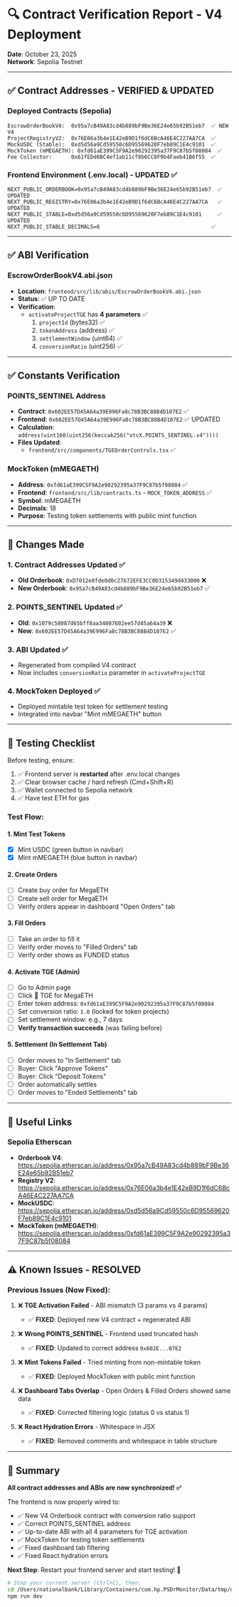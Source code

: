 # 🔍 Contract Verification Report - V4 Deployment

**Date**: October 23, 2025  
**Network**: Sepolia Testnet

---

## ✅ Contract Addresses - VERIFIED & UPDATED

### Deployed Contracts (Sepolia)
```
EscrowOrderBookV4:  0x95a7cB49A83cd4b889bF9Be36E24e65b92B51eb7  ✅ NEW V4
ProjectRegistryV2:  0x76E06a3b4e1E42eB9D1f6dC6BcA46E4C227AA7CA  ✅ 
MockUSDC (Stable):  0xd5d56a9Cd59550c6D95569620F7eb89C1E4c9101  ✅
MockToken (mMEGAETH): 0xfd61aE399C5F9A2e90292395a37F9C87b5f08084  ✅
Fee Collector:      0x61fEDd6BC4ef1ab11cf8b6CC8F9b4Faeb41B6f55  ✅
```

### Frontend Environment (.env.local) - UPDATED ✅
```env
NEXT_PUBLIC_ORDERBOOK=0x95a7cB49A83cd4b889bF9Be36E24e65b92B51eb7  ✅ UPDATED
NEXT_PUBLIC_REGISTRY=0x76E06a3b4e1E42eB9D1f6dC6BcA46E4C227AA7CA   ✅ UPDATED
NEXT_PUBLIC_STABLE=0xd5d56a9Cd59550c6D95569620F7eb89C1E4c9101     ✅ UPDATED
NEXT_PUBLIC_STABLE_DECIMALS=6                                   ✅
```

---

## ✅ ABI Verification

### EscrowOrderBookV4.abi.json
- **Location**: `frontend/src/lib/abis/EscrowOrderBookV4.abi.json`
- **Status**: ✅ UP TO DATE
- **Verification**:
  - `activateProjectTGE` has **4 parameters** ✅
    1. `projectId` (bytes32) ✅
    2. `tokenAddress` (address) ✅
    3. `settlementWindow` (uint64) ✅
    4. `conversionRatio` (uint256) ✅

---

## ✅ Constants Verification

### POINTS_SENTINEL Address
- **Contract**: `0x602EE57D45A64a39E996Fa8c78B3BC88B4D107E2` ✅
- **Frontend**: `0x602EE57D45A64a39E996Fa8c78B3BC88B4D107E2` ✅ UPDATED
- **Calculation**: `address(uint160(uint256(keccak256("otcX.POINTS_SENTINEL.v4"))))`
- **Files Updated**:
  - `frontend/src/components/TGEOrderControls.tsx` ✅

### MockToken (mMEGAETH)
- **Address**: `0xfd61aE399C5F9A2e90292395a37F9C87b5f08084` ✅
- **Frontend**: `frontend/src/lib/contracts.ts` - `MOCK_TOKEN_ADDRESS` ✅
- **Symbol**: mMEGAETH
- **Decimals**: 18
- **Purpose**: Testing token settlements with public mint function

---

## 🔄 Changes Made

### 1. Contract Addresses Updated ✅
- **Old Orderbook**: `0xD7012e8fde0d0c27b72EFE3CC0D315349d433000` ❌
- **New Orderbook**: `0x95a7cB49A83cd4b889bF9Be36E24e65b92B51eb7` ✅

### 2. POINTS_SENTINEL Updated ✅
- **Old**: `0x1079c58087d65bff8aa34807602ee57d45a64a39` ❌
- **New**: `0x602EE57D45A64a39E996Fa8c78B3BC88B4D107E2` ✅

### 3. ABI Updated ✅
- Regenerated from compiled V4 contract
- Now includes `conversionRatio` parameter in `activateProjectTGE`

### 4. MockToken Deployed ✅
- Deployed mintable test token for settlement testing
- Integrated into navbar "Mint mMEGAETH" button

---

## 🧪 Testing Checklist

Before testing, ensure:

1. ✅ Frontend server is **restarted** after .env.local changes
2. ✅ Clear browser cache / hard refresh (Cmd+Shift+R)
3. ✅ Wallet connected to Sepolia network
4. ✅ Have test ETH for gas

### Test Flow:

#### 1. Mint Test Tokens
- [x] Mint USDC (green button in navbar)
- [x] Mint mMEGAETH (blue button in navbar)

#### 2. Create Orders
- [ ] Create buy order for MegaETH
- [ ] Create sell order for MegaETH
- [ ] Verify orders appear in dashboard "Open Orders" tab

#### 3. Fill Orders
- [ ] Take an order to fill it
- [ ] Verify order moves to "Filled Orders" tab
- [ ] Verify order shows as FUNDED status

#### 4. Activate TGE (Admin)
- [ ] Go to Admin page
- [ ] Click 🚀 TGE for MegaETH
- [ ] Enter token address: `0xfd61aE399C5F9A2e90292395a37F9C87b5f08084`
- [ ] Set conversion ratio: `1.0` (locked for token projects)
- [ ] Set settlement window: e.g., 7 days
- [ ] **Verify transaction succeeds** (was failing before)

#### 5. Settlement (In Settlement Tab)
- [ ] Order moves to "In Settlement" tab
- [ ] Buyer: Click "Approve Tokens"
- [ ] Buyer: Click "Deposit Tokens"
- [ ] Order automatically settles
- [ ] Order moves to "Ended Settlements" tab

---

## 🔗 Useful Links

### Sepolia Etherscan
- **Orderbook V4**: https://sepolia.etherscan.io/address/0x95a7cB49A83cd4b889bF9Be36E24e65b92B51eb7
- **Registry V2**: https://sepolia.etherscan.io/address/0x76E06a3b4e1E42eB9D1f6dC6BcA46E4C227AA7CA
- **MockUSDC**: https://sepolia.etherscan.io/address/0xd5d56a9Cd59550c6D95569620F7eb89C1E4c9101
- **MockToken (mMEGAETH)**: https://sepolia.etherscan.io/address/0xfd61aE399C5F9A2e90292395a37F9C87b5f08084

---

## ⚠️ Known Issues - RESOLVED

### Previous Issues (Now Fixed):
1. ❌ **TGE Activation Failed** - ABI mismatch (3 params vs 4 params)
   - ✅ **FIXED**: Deployed new V4 contract + regenerated ABI
   
2. ❌ **Wrong POINTS_SENTINEL** - Frontend used truncated hash
   - ✅ **FIXED**: Updated to correct address `0x602E...07E2`
   
3. ❌ **Mint Tokens Failed** - Tried minting from non-mintable token
   - ✅ **FIXED**: Deployed MockToken with public mint function

4. ❌ **Dashboard Tabs Overlap** - Open Orders & Filled Orders showed same data
   - ✅ **FIXED**: Corrected filtering logic (status 0 vs status 1)

5. ❌ **React Hydration Errors** - Whitespace in JSX
   - ✅ **FIXED**: Removed comments and whitespace in table structure

---

## 📝 Summary

**All contract addresses and ABIs are now synchronized! ✅**

The frontend is now properly wired to:
- ✅ New V4 Orderbook contract with conversion ratio support
- ✅ Correct POINTS_SENTINEL address
- ✅ Up-to-date ABI with all 4 parameters for TGE activation
- ✅ MockToken for testing token settlements
- ✅ Fixed dashboard tab filtering
- ✅ Fixed React hydration errors

**Next Step**: Restart your frontend server and start testing! 🚀

```bash
# Stop your current server (Ctrl+C), then:
cd /Users/nationalbank/Library/Containers/com.hp.PSDrMonitor/Data/tmp/otcx/frontend
npm run dev
```

